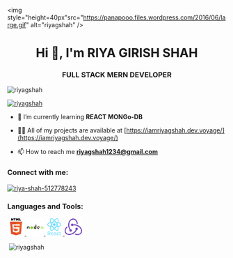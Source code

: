 

<img style="height=40px"src="https://panapooo.files.wordpress.com/2016/06/large.gif" alt="riyagshah" />
<h1 align="center">Hi 👋, I'm RIYA GIRISH SHAH</h1>
<h3 align="center">FULL STACK MERN DEVELOPER</h3>

<p align="left"> <img src="https://komarev.com/ghpvc/?username=riyagshah&label=Profile%20views&color=0e75b6&style=flat" alt="riyagshah" /> </p>

<p align="left"> <a href="https://github.com/ryo-ma/github-profile-trophy"><img src="https://github-profile-trophy.vercel.app/?username=riyagshah" alt="riyagshah" /></a> </p>

- 🌱 I’m currently learning **REACT MONGo-DB**

- 👨‍💻 All of my projects are available at [https://iamriyagshah.dev.voyage/](https://iamriyagshah.dev.voyage/)

- 📫 How to reach me **riyagshah1234@gmail.com**

<h3 align="left">Connect with me:</h3>
<p align="left">
<a href="https://linkedin.com/in/riya-shah-512778243" target="blank"><img align="center" src="https://raw.githubusercontent.com/rahuldkjain/github-profile-readme-generator/master/src/images/icons/Social/linked-in-alt.svg" alt="riya-shah-512778243" height="30" width="40" /></a>
</p>

<h3 align="left">Languages and Tools:</h3>
<p align="left"> <a href="https://www.w3.org/html/" target="_blank" rel="noreferrer"> <img src="https://raw.githubusercontent.com/devicons/devicon/master/icons/html5/html5-original-wordmark.svg" alt="html5" width="40" height="40"/> </a> <a href="https://nodejs.org" target="_blank" rel="noreferrer"> <img src="https://raw.githubusercontent.com/devicons/devicon/master/icons/nodejs/nodejs-original-wordmark.svg" alt="nodejs" width="40" height="40"/> </a> <a href="https://reactjs.org/" target="_blank" rel="noreferrer"> <img src="https://raw.githubusercontent.com/devicons/devicon/master/icons/react/react-original-wordmark.svg" alt="react" width="40" height="40"/> </a> <a href="https://redux.js.org" target="_blank" rel="noreferrer"> <img src="https://raw.githubusercontent.com/devicons/devicon/master/icons/redux/redux-original.svg" alt="redux" width="40" height="40"/> </a> </p>

<p>&nbsp;<img align="center" src="https://github-readme-stats.vercel.app/api?username=riyagshah&show_icons=true&locale=en" alt="riyagshah" /></p>
